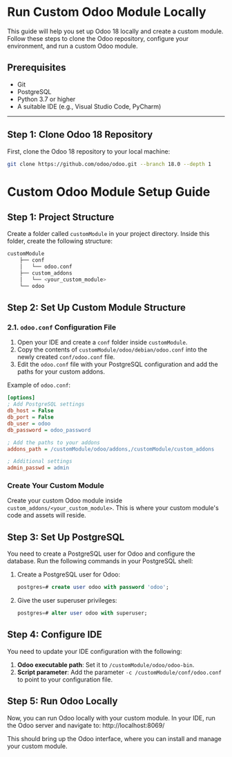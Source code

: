 # Run Custom Odoo Module Locally

This guide will help you set up Odoo 18 locally and create a custom module. Follow these steps to clone the Odoo repository, configure your environment, and run a custom Odoo module.

## Prerequisites

- Git
- PostgreSQL
- Python 3.7 or higher
- A suitable IDE (e.g., Visual Studio Code, PyCharm)

---

## Step 1: Clone Odoo 18 Repository

First, clone the Odoo 18 repository to your local machine:

```bash
git clone https://github.com/odoo/odoo.git --branch 18.0 --depth 1
```

# Custom Odoo Module Setup Guide

## Step 1: Project Structure

Create a folder called `customModule` in your project directory. Inside this folder, create the following structure:

```bash
customModule
    ├── conf
    │   └── odoo.conf
    ├── custom_addons
    │   └── <your_custom_module>
    └── odoo
```

## Step 2: Set Up Custom Module Structure

### 2.1. `odoo.conf` Configuration File

1. Open your IDE and create a `conf` folder inside `customModule`.
2. Copy the contents of `customModule/odoo/debian/odoo.conf` into the newly created `conf/odoo.conf` file.
3. Edit the `odoo.conf` file with your PostgreSQL configuration and add the paths for your custom addons.

Example of `odoo.conf`:

```ini
[options]
; Add PostgreSQL settings
db_host = False
db_port = False
db_user = odoo
db_password = odoo_password

; Add the paths to your addons
addons_path = /customModule/odoo/addons,/customModule/custom_addons

; Additional settings
admin_passwd = admin
```
### Create Your Custom Module

Create your custom Odoo module inside `custom_addons/<your_custom_module>`. This is where your custom module's code and assets will reside.

## Step 3: Set Up PostgreSQL

You need to create a PostgreSQL user for Odoo and configure the database. Run the following commands in your PostgreSQL shell:

1. Create a PostgreSQL user for Odoo:

    ```sql
    postgres=# create user odoo with password 'odoo';
    ```

2. Give the user superuser privileges:

    ```sql
    postgres=# alter user odoo with superuser;
    ```
## Step 4: Configure IDE

You need to update your IDE configuration with the following:

1. **Odoo executable path**: Set it to `/customModule/odoo/odoo-bin`.
2. **Script parameter**: Add the parameter `-c /customModule/conf/odoo.conf` to point to your configuration file.

## Step 5: Run Odoo Locally

Now, you can run Odoo locally with your custom module. In your IDE, run the Odoo server and navigate to: http://localhost:8069/


This should bring up the Odoo interface, where you can install and manage your custom module.



